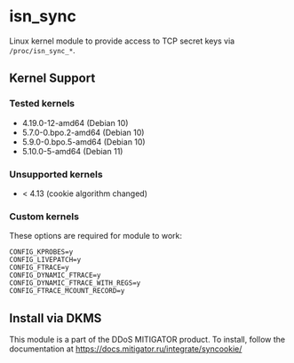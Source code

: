 # isn_sync

Linux kernel module to provide access to TCP secret keys via `/proc/isn_sync_*`.

## Kernel Support

### Tested kernels

* 4.19.0-12-amd64 (Debian 10)
* 5.7.0-0.bpo.2-amd64 (Debian 10)
* 5.9.0-0.bpo.5-amd64 (Debian 10)
* 5.10.0-5-amd64 (Debian 11)

### Unsupported kernels

* < 4.13 (cookie algorithm changed)

### Custom kernels

These options are required for module to work:

```
CONFIG_KPROBES=y
CONFIG_LIVEPATCH=y
CONFIG_FTRACE=y
CONFIG_DYNAMIC_FTRACE=y
CONFIG_DYNAMIC_FTRACE_WITH_REGS=y
CONFIG_FTRACE_MCOUNT_RECORD=y
```

## Install via DKMS

This module is a part of the DDoS MITIGATOR product. To install, follow
the documentation at https://docs.mitigator.ru/integrate/syncookie/

